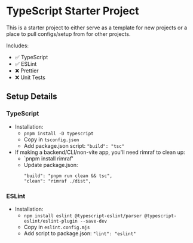 # TypeScript Starter Project

This is a starter project to either serve as a template for new projects or a place to pull configs/setup from for other projects.

Includes:

- ✅ TypeScript
- ✅ ESLint
- ❌ Prettier
- ❌ Unit Tests

## Setup Details

### TypeScript

- Installation:
  - `pnpm install -D typescript`
  - Copy in `tsconfig.json`
  - Add package.json script: `"build": "tsc"`
- If making a backend/CLI/non-vite app, you'll need rimraf to clean up:
  - `pnpm install rimraf'
  - Update package.json:
    ```
    "build": "pnpm run clean && tsc",
    "clean": "rimraf ./dist",
    ```

### ESLint

- Installation:
  - `npm install eslint @typescript-eslint/parser @typescript-eslint/eslint-plugin --save-dev`
  - Copy in `eslint.config.mjs`
  - Add script to package.json: `"lint": "eslint"`
